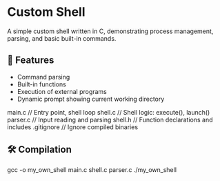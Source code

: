 # Custom Shell

A simple custom shell written in C, demonstrating process management, parsing, and basic built-in commands.

## 🚀 Features

- Command parsing
- Built-in functions
- Execution of external programs
- Dynamic prompt showing current working directory



main.c // Entry point, shell loop
shell.c // Shell logic: execute(), launch()
parser.c // Input reading and parsing
shell.h // Function declarations and includes
.gitignore // Ignore compiled binaries


## 🛠️ Compilation


gcc -o my_own_shell main.c shell.c parser.c
./my_own_shell



